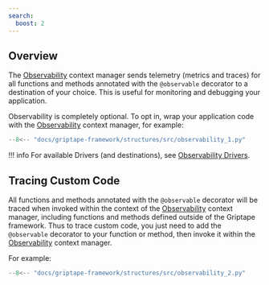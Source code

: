 ```yaml
---
search:
  boost: 2
---
```


## Overview

The [Observability](../../reference/griptape/observability/observability.md) context manager sends telemetry (metrics and traces) for all functions and methods annotated with the `@observable` decorator to a destination of your choice. This is useful for monitoring and debugging your application.

Observability is completely optional. To opt in, wrap your application code with the [Observability](../../reference/griptape/observability/observability.md) context manager, for example:

```python
--8<-- "docs/griptape-framework/structures/src/observability_1.py"
```

!!! info
    For available Drivers (and destinations), see [Observability Drivers](../drivers/observability-drivers.md).

## Tracing Custom Code

All functions and methods annotated with the `@observable` decorator will be traced when invoked within the context of the [Observability](../../reference/griptape/observability/observability.md) context manager, including functions and methods defined outside of the Griptape framework. Thus to trace custom code, you just need to add the `@observable` decorator to your function or method, then invoke it within the [Observability](../../reference/griptape/observability/observability.md) context manager.

For example:

```python
--8<-- "docs/griptape-framework/structures/src/observability_2.py"
```
